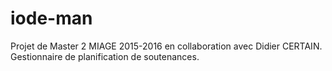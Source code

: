 # iode-man
Projet de Master 2 MIAGE 2015-2016 en collaboration avec Didier CERTAIN. Gestionnaire de planification de soutenances.
